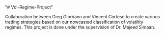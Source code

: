 "# Vol-Regime-Project" 

Collaboration between Greg Giordano and Vincent Cortese to create various trading strategies based on our nowcasted classification of volatility regimes. This project is done under the supervision of Dr. Majeed Simaan.
